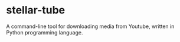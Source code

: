 # stellar-tube

A command-line tool for downloading media from Youtube, written in Python programming language.